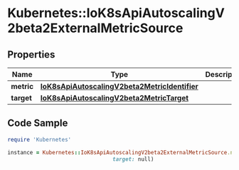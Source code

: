 # Kubernetes::IoK8sApiAutoscalingV2beta2ExternalMetricSource

## Properties

Name | Type | Description | Notes
------------ | ------------- | ------------- | -------------
**metric** | [**IoK8sApiAutoscalingV2beta2MetricIdentifier**](IoK8sApiAutoscalingV2beta2MetricIdentifier.md) |  | 
**target** | [**IoK8sApiAutoscalingV2beta2MetricTarget**](IoK8sApiAutoscalingV2beta2MetricTarget.md) |  | 

## Code Sample

```ruby
require 'Kubernetes'

instance = Kubernetes::IoK8sApiAutoscalingV2beta2ExternalMetricSource.new(metric: null,
                                 target: null)
```


